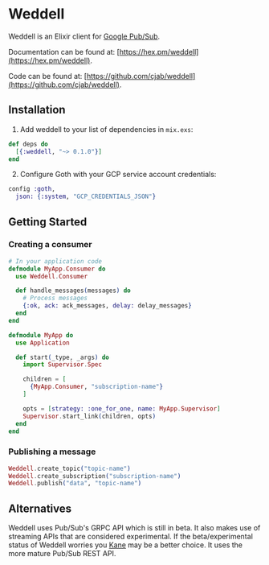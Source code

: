 # Weddell

Weddell is an Elixir client for [Google Pub/Sub](https://cloud.google.com/pubsub/).

Documentation can be found at: [https://hex.pm/weddell](https://hex.pm/weddell).

Code can be found at: [https://github.com/cjab/weddell](https://github.com/cjab/weddell).

## Installation

1) Add weddell to your list of dependencies in `mix.exs`:

```elixir
def deps do
  [{:weddell, "~> 0.1.0"}]
end
```

2) Configure Goth with your GCP service account credentials:

```elixir
config :goth,
  json: {:system, "GCP_CREDENTIALS_JSON"}
```

## Getting Started

### Creating a consumer

```elixir
# In your application code
defmodule MyApp.Consumer do
  use Weddell.Consumer

  def handle_messages(messages) do
    # Process messages
    {:ok, ack: ack_messages, delay: delay_messages}
  end
end

defmodule MyApp do
  use Application

  def start(_type, _args) do
    import Supervisor.Spec

    children = [
      {MyApp.Consumer, "subscription-name"}
    ]

    opts = [strategy: :one_for_one, name: MyApp.Supervisor]
    Supervisor.start_link(children, opts)
  end
end
```

### Publishing a message

```elixir
Weddell.create_topic("topic-name")
Weddell.create_subscription("subscription-name")
Weddell.publish("data", "topic-name")
```

## Alternatives

Weddell uses Pub/Sub's GRPC API which is still in beta. It also
makes use of streaming APIs that are considered experimental. If the
beta/experimental status of Weddell worries you [Kane](https://github.com/peburrows/kane)
may be a better choice. It uses the more mature Pub/Sub REST API.
